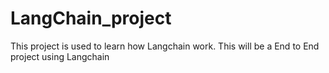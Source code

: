 # LangChain_project
This project is used to learn how Langchain work. This will be a End to End project using Langchain
